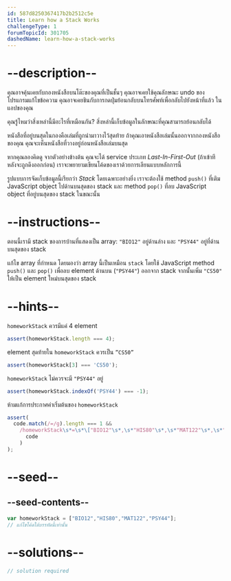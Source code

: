 ```yaml
---
id: 587d8250367417b2b2512c5e
title: Learn how a Stack Works
challengeType: 1
forumTopicId: 301705
dashedName: learn-how-a-stack-works
---
```


# --description--

คุณอาจคุ้นเคยกับกองหนังสือบนโต๊ะของคุณที่เป็นชั้นๆ 
คุณอาจเคยใช้คุณลักษณะ undo ของโปรแกรมแก้ไขข้อความ คุณอาจเคยชินกับการกดปุ่มย้อนกลับบนโทรศัพท์เพื่อกลับไปยังหน้าที่แล้ว ในแอปของคุณ

คุณรู้ไหมว่าสิ่งเหล่านี้มีอะไรที่เหมือนกัน? 
สิ่งหล่านี้เก็บข้อมูลในลักษณะที่คุณสามารถย้อนกลับได้

หนังสือที่อยู่บนสุดในกองคือเล่มที่ถูกนำมาวางไว้สุดท้าย ถ้าคุณเอาหนังสือเล่มนั้นออกจากกองหนังสือของคุณ คุณจะเห็นหนังสือที่วางอยู่ก่อนหนังสือเล่มบนสุด

หากคุณลองคิดดู จากตัวอย่างข้างต้น คุณจะได้ service ประเภท <dfn>Last-In-First-Out</dfn> (ถ้าเข้าทีหลังจะถูกดึงออกก่อน) เราจะพยายามเขียนโค้ดของเราด้วยการเลียนแบบหลักการนี้

รูปแบบการจัดเก็บข้อมูลนี้เรียกว่า <dfn>Stack</dfn> โดยเฉพาะอย่างยิ่ง เราจะต้องใช้ method `push()` ที่เติม JavaScript object ไปด้านบนสุดของ stack  และ method `pop()` ที่ลบ JavaScript object ที่อยู่บนสุดของ stack ในขณะนั้น

# --instructions--

ตอนนี้เรามี stack ของการบ้านที่แสดงเป็น array: `"BIO12"` อยู่ด้านล่าง และ `"PSY44"` อยู่ที่ด้านบนสุดของ stack

แก้ไข array ที่กำหนด โดยมองว่า array นี้เป็นเหมือน `stack` โดยใช้ JavaScript method `push()` และ `pop()` เพื่อลบ element ด้านบน (`"PSY44"`) ออกจาก stack  จากนั้นเพิ่ม `"CS50"` ให้เป็น element ใหม่บนสุดของ stack 

# --hints--

`homeworkStack` ควรมีแค่ 4 element

```js
assert(homeworkStack.length === 4);
```

element สุดท้ายใน `homeworkStack` ควรเป็น `”CS50”`

```js
assert(homeworkStack[3] === 'CS50');
```

`homeworkStack` ไม่ควรจะมี `"PSY44"` อยู่

```js
assert(homeworkStack.indexOf('PSY44') === -1);
```

ห้ามแก้การประกาศค่าเริ่มต้นของ `homeworkStack`

```js
assert(
  code.match(/=/g).length === 1 &&
    /homeworkStack\s*=\s*\["BIO12"\s*,\s*"HIS80"\s*,\s*"MAT122"\s*,\s*"PSY44"\]/.test(
      code
    )
);
```

# --seed--

## --seed-contents--

```js
var homeworkStack = ["BIO12","HIS80","MAT122","PSY44"];
// แก้ไขโค้ดใต้บรรทัดนี้เท่านั้น
```

# --solutions--

```js
// solution required
```
